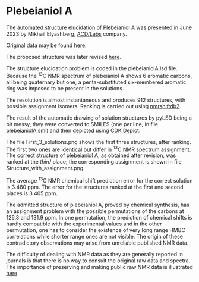 # Plebeianiol A

The [automated structure elucidation of Plebeianiol A](https://www.acdlabs.com/blog/plebeianiol-a)
was presented in June 2023 by Mikhail Elyashberg, [ACD/Labs](https://www.acdlabs.com) company.

Original data may be found [here](https://doi.org/10.3390/molecules200814879).

The proposed structure was later revised [here](https://doi.org/10.1021/acs.orglett.1c03791).

The structure elucidation problem is coded in the plebeianiolA.lsd file.
Because the <sup>13</sup>C NMR spectrum of plebeianiol A shows 6 aromatic carbons, all being quaternary but one,
a penta-substituted six-membered aromatic ring was imposed to be present in the solutions.

The resolution is almost instantaneous and produces 912 structures, with possible assignment isomers.
Ranking is carried out using [nmrshiftdb2](https://nmrshiftdb.nmr.uni-koeln.de/nmrshiftdb/).

The result of the automatic drawing of solution structures by pyLSD being a bit messy,
they were converted to SMILES (one per line, in file plebeianiolA.smi)
and then depicted using [CDK Depict](https://www.simolecule.com/cdkdepict/depict.html).

The file First_3_solutions.png shows the first three structures, after ranking.
The first two ones are identical but differ in <sup>13</sup>C NMR spectrum assignment.
The correct structure of plebeianiol A, as obtained after revision, was ranked at the *third* place;
the corresponding assignment is shown in file Structure_with_assignment.png.

The average <sup>13</sup>C NMR chemical shift prediction error for the correct solution is 3.480 ppm.
The error for the structures ranked at the first and second places is 3.405 ppm.

The admitted structure of plebeianiol A, proved by chemical synthesis,
has an assignment problem with the possible permutations of the carbons at 126.3 and 131.9 ppm.
In one permutation, the prediction of chemical shifts is hardly compatible with the experimental values
and in the other permutation, one has to consider the existence of very long range HMBC correlations
while shorter range ones are not visible.
The origin of these contradictory observations may arise from unreliable published NMR data.

The difficulty of dealing with NMR data as they are generally reported in journals 
is that there is no way to consult the original raw data and spectra.
The importance of preserving and making public raw NMR data is illustrated
[here](https://pubs.rsc.org/en/content/articlelanding/2019/np/c7np00064b).


